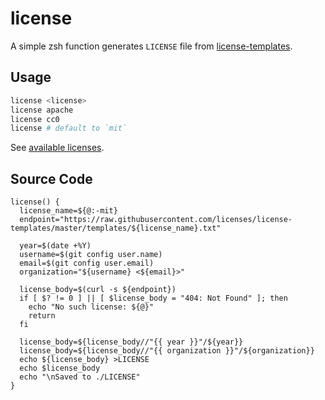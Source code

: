# license

A simple zsh function generates `LICENSE` file from [license-templates](https://github.com/licenses/license-templates).

## Usage

```bash
license <license>
license apache
license cc0
license # default to `mit`
```

See [available licenses](https://github.com/licenses/license-templates/tree/master/templates).

## Source Code

```shell
license() {
  license_name=${@:-mit}
  endpoint="https://raw.githubusercontent.com/licenses/license-templates/master/templates/${license_name}.txt"

  year=$(date +%Y)
  username=$(git config user.name)
  email=$(git config user.email)
  organization="${username} <${email}>"

  license_body=$(curl -s ${endpoint})
  if [ $? != 0 ] || [ $license_body = "404: Not Found" ]; then
    echo "No such license: ${@}"
    return
  fi

  license_body=${license_body//"{{ year }}"/${year}}
  license_body=${license_body//"{{ organization }}"/${organization}}
  echo ${license_body} >LICENSE
  echo $license_body
  echo "\nSaved to ./LICENSE"
}
```
